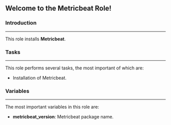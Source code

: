 ## Welcome to the Metricbeat Role!

### Introduction

------

This role installs **Metricbeat**.

### Tasks

------

This role performs several tasks, the most important of which are:

- Installation of Metricbeat.

### Variables

------

The most important variables in this role are:

- **metricbeat_version**: Metricbeat package name.

